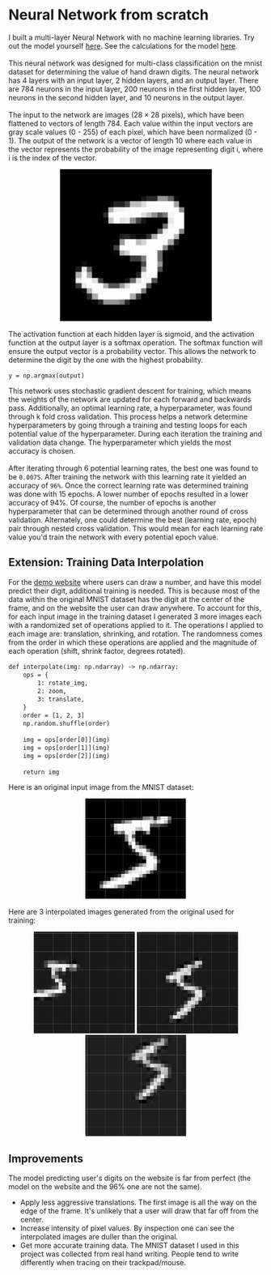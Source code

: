 # Neural Network from scratch
I built a multi-layer Neural Network with no machine learning libraries. Try out the model yourself [here](https://number-guesser-efbea.web.app/). See the calculations for the model [here](https://github.com/anshvijay28/NeuralNetwork/blob/main/Neural_Network_Gradient_Computation.pdf).
<br />
<br />
This neural network was designed for multi-class classification on the mnist dataset for determining the value of hand drawn digits. The neural network has 4 layers with an input layer, 2 hidden layers, and an output layer. There are 784 neurons in the input layer, 200 neurons in the first hidden layer, 100 neurons in the second hidden layer, and 10 neurons in the output layer. 
<br />
<br />
The input to the network are images ($28 \times 28$ pixels), which have been flattened to vectors of length 784. Each value within the input vectors are gray scale values (0 - 255) of each pixel, which have been normalized (0 - 1). The output of the network is a vector of length 10 where each value in the vector represents the probability of the image representing digit i, where i is the index of the vector. 
<p align="center">
    <img src="./images/example_image.png" alt="drawing" width="300" padding="30"/>
</p>

The activation function at each hidden layer is sigmoid, and the activation function at the output layer is a softmax operation. The softmax function will ensure the output vector is a probability vector. This allows the network to determine the digit by the one with the highest probability.
```
y = np.argmax(output)
```
This network uses stochastic gradient descent for training, which means the weights of the network are updated for each forward and backwards pass. Additionally, an optimal learning rate, a hyperparameter, was found through k fold cross validation. This process helps a network determine hyperparameters by going through a training and testing loops for each potential value of the hyperparameter. During each iteration the training and validation data change. The hyperparameter which yields the most accuracy is chosen. 
<br />
<br />
After iterating through 6 potential learning rates, the best one was found to be `0.0075`. After training the network with this learning rate it yielded an accuracy of `96%`. Once the correct learning rate was determined training was done with 15 epochs. A lower number of epochs resulted in a lower accuracy of 94%. Of course, the number of epochs is another hyperparameter that can be determined through another round of cross validation. Alternately, one could determine the best (learning rate, epoch) pair through nested cross validation. This would mean for each learning rate value you'd train the network with every potential epoch value. 

## Extension: Training Data Interpolation
For the [demo website](https://number-guesser-efbea.web.app/) where users can draw a number, and have this model predict their digit, additional training is needed. This is because most of the data within the original MNIST dataset has the digit at the center of the frame, and on the website the user can draw anywhere. To account for this, for each input image in the training dataset I generated 3 more images each with a randomized set of operations applied to it. The operations I applied to each image are: translation, shrinking, and rotation. The randomness comes from the order in which these operations are applied and the magnitude of each operation (shift, shrink factor, degrees rotated).

```
def interpolate(img: np.ndarray) -> np.ndarray:
    ops = {
        1: rotate_img,
        2: zoom,
        3: translate,
    }
    order = [1, 2, 3]
    np.random.shuffle(order)
    
    img = ops[order[0]](img)
    img = ops[order[1]](img)
    img = ops[order[2]](img)
    
    return img
```
Here is an original input image from the MNIST dataset:
<p align="center">
    <img src="./images/orig_5.png" alt="drawing" width="200" padding="30"/>
</p>


Here are 3 interpolated images generated from the original used for training: 
<p align="center">
    <img src="./images/interpolated_5_1.png" alt="drawing" width="200" padding="30"/>
    <img src="./images/interpolated_5_2.png" alt="drawing" width="200" padding="30"/>
    <img src="./images/interpolated_5_3.png" alt="drawing" width="200" padding="30"/>
</p>

## Improvements
The model predicting user's digits on the website is far from perfect (the model on the website and the 96% one are not the same). 
- Apply less aggressive translations. The first image is all the way on the edge of the frame. It's unlikely that a user will draw that far off from the center.
- Increase intensity of pixel values. By inspection one can see the interpolated images are duller than the original.
- Get more accurate training data. The MNIST dataset I used in this project was collected from real hand writing. People tend to write differently when tracing on their trackpad/mouse.